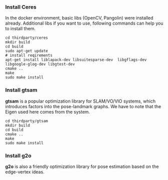 <!--
 * @Author: yanyan-li yanyan.li.camp@gmail.com
 * @Date: 2022-09-19 16:10:01
 * @LastEditTime: 2022-09-20 14:08:58
 * @LastEditors: yanyan-li yanyan.li.camp@gmail.com
 * @Description: 
 * @FilePath: /venom/thirdparty/readme.md
-->
### Install Ceres

In the docker environment, basic libs (OpenCV, Pangolin) were installed already. Additional libs if you want to use, following commands can help you to install them.

```
cd thirdparty/ceres
mkdir build 
cd build 
sudo apt-get update
# install reqirements
apt-get install liblapack-dev libsuitesparse-dev  libgflags-dev libgoogle-glog-dev libgtest-dev
cmake ..
make 
sudo make install
```


### Install gtsam 
**gtsam** is a popular optimization library for SLAM/VO/VIO systems, which introduces factors into the pose-landmark graphs. We have to note that the Eigen used here comes from the system.  

```
cd thirdparty/gtsam
mkdir build
cd build 
cmake ..
make 
sudo make install 
```

### Install g2o 

**g2o** is also a friendly optimization library for pose estimation based on the edge-vertex ideas.  
